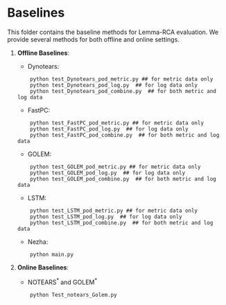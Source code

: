 # Baselines 

This folder contains the baseline methods for Lemma-RCA evaluation. We provide several methods for both offline and online settings.

1. **Offline Baselines**: 
    - Dynotears: 
    ```
        python test_Dynotears_pod_metric.py ## for metric data only
        python test_Dynotears_pod_log.py  ## for log data only
        python test_Dynotears_pod_combine.py  ## for both metric and log data
    ```
    - FastPC: 
    ```
        python test_FastPC_pod_metric.py ## for metric data only
        python test_FastPC_pod_log.py  ## for log data only
        python test_FastPC_pod_combine.py  ## for both metric and log data
    ```

    - GOLEM: 
    ```
        python test_GOLEM_pod_metric.py ## for metric data only
        python test_GOLEM_pod_log.py  ## for log data only
        python test_GOLEM_pod_combine.py  ## for both metric and log data
    ```
    - LSTM: 
    ```
        python test_LSTM_pod_metric.py ## for metric data only
        python test_LSTM_pod_log.py  ## for log data only
        python test_LSTM_pod_combine.py  ## for both metric and log data
    ```
    - Nezha:
    ```
        python main.py
    ```

2. **Online Baselines**:
    - NOTEARS<sup>* </sup> and GOLEM<sup>*</sup>
    ```
        python Test_notears_Golem.py
    ```
